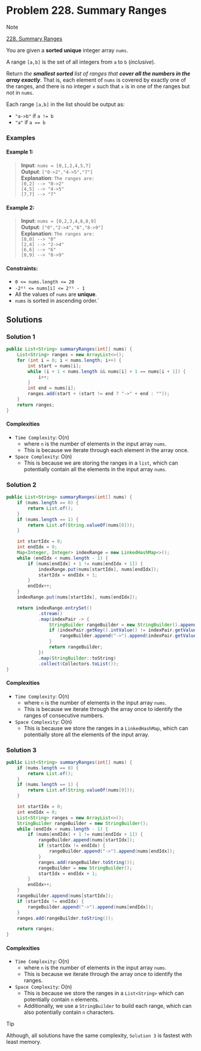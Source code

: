 # Problem 228. Summary Ranges

> [!NOTE]
> [228. Summary Ranges](https://leetcode.com/problems/summary-ranges/description/?envType=study-plan-v2&envId=top-interview-150)

You are given a **sorted unique** integer array `nums`.

A range `[a,b]` is the set of all integers from `a` to `b` (_inclusive_).

Return _the **smallest sorted** list of ranges that **cover all the numbers in the array exactly**_. That is, each element of `nums` is covered by exactly one of the ranges, and there is no integer `x` such that `x` is in one of the ranges but not in `nums`.

Each range `[a,b]` in the list should be output as:

- `"a->b"` if `a != b`
- `"a"` if `a == b`

### Examples

#### Example 1:

> **Input**: `nums = [0,1,2,4,5,7]`<br/>
> **Output**: `["0->2","4->5","7"]`<br/>
> **Explanation**: `The ranges are:`<br/>
> `[0,2] --> "0->2"`<br/>
> `[4,5] --> "4->5"`<br/>
> `[7,7] --> "7"`<br/>

#### Example 2:

> **Input**: `nums = [0,2,3,4,6,8,9]`<br/>
> **Output**: `["0","2->4","6","8->9"]`<br/>
> **Explanation**: `The ranges are:`<br/>
> `[0,0] --> "0"`<br/>
> `[2,4] --> "2->4"`<br/>
> `[6,6] --> "6"`<br/>
> `[8,9] --> "8->9"`<br/>

#### Constraints:

- `0 <= nums.length <= 20`
- `-2³¹ <= nums[i] <= 2³¹ - 1`
- All the values of `nums` are **unique**.
- `nums` is sorted in ascending order.`

## Solutions

### Solution 1

```java
public List<String> summaryRanges(int[] nums) {
    List<String> ranges = new ArrayList<>();
    for (int i = 0; i < nums.length; i++) {
        int start = nums[i];
        while (i + 1 < nums.length && nums[i] + 1 == nums[i + 1]) {
            i++;
        }
        int end = nums[i];
        ranges.add(start + (start != end ? "->" + end : ""));
    }
    return ranges;
}
```

#### Complexities

- `Time Complexity`: O(n)
    - where `n` is the number of elements in the input array `nums`.
    - This is because we iterate through each element in the array once.
- `Space Complexity`: O(n)
    - This is because we are storing the ranges in a `list`, which can potentially contain all the elements in the input array `nums`.

### Solution 2

```java
public List<String> summaryRanges(int[] nums) {
    if (nums.length == 0) {
        return List.of();
    }
    if (nums.length == 1) {
        return List.of(String.valueOf(nums[0]));
    }

    int startIdx = 0;
    int endIdx = 0;
    Map<Integer, Integer> indexRange = new LinkedHashMap<>();
    while (endIdx < nums.length - 1) {
        if (nums[endIdx] + 1 != nums[endIdx + 1]) {
            indexRange.put(nums[startIdx], nums[endIdx]);
            startIdx = endIdx + 1;
        }
        endIdx++;
    }
    indexRange.put(nums[startIdx], nums[endIdx]);

    return indexRange.entrySet()
            .stream()
            .map(indexPair -> {
                StringBuilder rangeBuilder = new StringBuilder().append(indexPair.getKey());
                if (indexPair.getKey().intValue() != indexPair.getValue().intValue()) {
                    rangeBuilder.append("->").append(indexPair.getValue());
                }
                return rangeBuilder;
            })
            .map(StringBuilder::toString)
            .collect(Collectors.toList());
}
```

#### Complexities

- `Time Complexity`: O(n)
  - where `n` is the number of elements in the input array `nums`.
  - This is because we iterate through the array once to identify the ranges of consecutive numbers.
- `Space Complexity`: O(n)
  - This is because we store the ranges in a `LinkedHashMap`, which can potentially store all the elements of the input array.

### Solution 3

```java
public List<String> summaryRanges(int[] nums) {
    if (nums.length == 0) {
        return List.of();
    }
    if (nums.length == 1) {
        return List.of(String.valueOf(nums[0]));
    }

    int startIdx = 0;
    int endIdx = 0;
    List<String> ranges = new ArrayList<>();
    StringBuilder rangeBuilder = new StringBuilder();
    while (endIdx < nums.length - 1) {
        if (nums[endIdx] + 1 != nums[endIdx + 1]) {
            rangeBuilder.append(nums[startIdx]);
            if (startIdx != endIdx) {
                rangeBuilder.append("->").append(nums[endIdx]);
            }
            ranges.add(rangeBuilder.toString());
            rangeBuilder = new StringBuilder();
            startIdx = endIdx + 1;
        }
        endIdx++;
    }
    rangeBuilder.append(nums[startIdx]);
    if (startIdx != endIdx) {
        rangeBuilder.append("->").append(nums[endIdx]);
    }
    ranges.add(rangeBuilder.toString());

    return ranges;
}
```

#### Complexities

- `Time Complexity`: O(n)
  - where `n` is the number of elements in the input array `nums`.
  - This is because we iterate through the array once to identify the ranges.
- `Space Complexity`: O(n)
  - This is because we store the ranges in a `List<String>` which can potentially contain `n` elements.
  - Additionally, we use a `StringBuilder` to build each range, which can also potentially contain `n` characters.

> [!TIP]
> Although, all solutions have the same complexity, `Solution 3` is fastest with least memory.
